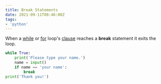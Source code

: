 ```yaml
---
title: Break Statements
date: 2021-09-11T08:46:00Z
tags:
- 'python'
---
```


When a [while](20210911083636-while-loop-statements.md) or
[for](20210911121753-for-loops.md) loop's [clause](20210911075037-clause.md)
reaches a **break** statement it exits the loop.

```python
while True:
    print('Please type your name.')
    name = input()
    if name == 'your name':
        break
print('Thank you!')
